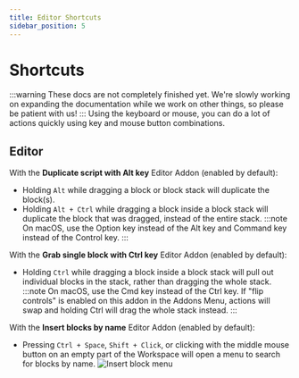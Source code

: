 ```yaml
---
title: Editor Shortcuts
sidebar_position: 5
---
```


# Shortcuts
:::warning
These docs are not completely finished yet. We're slowly working on expanding the documentation while we work on other things, so please be patient with us!
:::
Using the keyboard or mouse, you can do a lot of actions quickly using key and mouse button combinations.

## Editor
With the **Duplicate script with Alt key** Editor Addon (enabled by default):
- Holding `Alt` while dragging a block or block stack will duplicate the block(s).
- Holding `Alt + Ctrl` while dragging a block inside a block stack will duplicate the block that was dragged, instead of the entire stack.
:::note
On macOS, use the Option key instead of the Alt key and Command key instead of the Control key.
:::

With the **Grab single block with Ctrl key** Editor Addon (enabled by default):
- Holding `Ctrl` while dragging a block inside a block stack will pull out individual blocks in the stack, rather than dragging the whole stack.
:::note
On macOS, use the Cmd key instead of the Ctrl key.
If "flip controls" is enabled on this addon in the Addons Menu, actions will swap and holding Ctrl will drag the whole stack instead.
:::

With the **Insert blocks by name** Editor Addon (enabled by default):
- Pressing `Ctrl + Space`, `Shift + Click`, or clicking with the middle mouse button on an empty part of the Workspace will open a menu to search for blocks by name.
<img src="/img/docimages/insert-block-menu.png" alt="Insert block menu"></img>